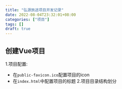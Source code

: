 ```yaml
---
title: "弘源旅途项目开发记录"
date: 2022-08-04T23:32:01+08:00
categories: ["项目"]
tags: []
draft: true
---
```


## 创建Vue项目

1.项目配置:
- 在`public-favicon.ico`配置项目的icon
- 在`index.html`中配置项目的标题
2.项目目录结构划分

